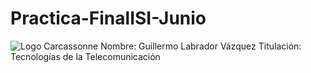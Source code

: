 # Practica-FinalISI-Junio
![Logo Carcassonne](http://gamefindr.co/wp-content/uploads/2015/03/LOGO-CARCASSONNE-1280x420.jpg "Logo Carcassonne")
Nombre: Guillermo Labrador Vázquez
Titulación: Tecnologías de la Telecomunicación
